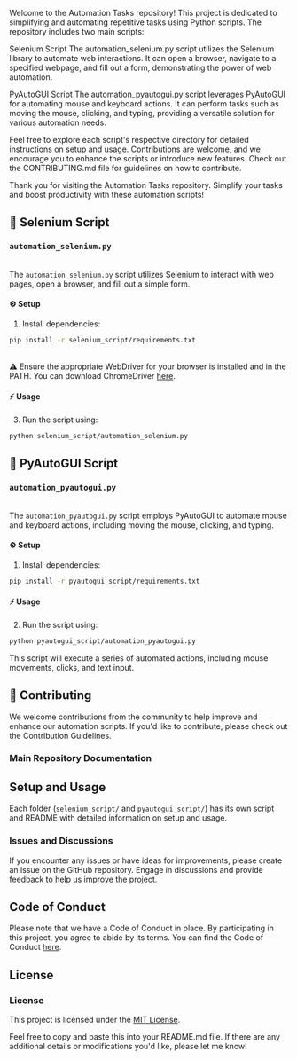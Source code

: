

Welcome to the Automation Tasks repository! This project is dedicated to simplifying and automating repetitive tasks using Python scripts. The repository includes two main scripts:

Selenium Script
The automation_selenium.py script utilizes the Selenium library to automate web interactions. It can open a browser, navigate to a specified webpage, and fill out a form, demonstrating the power of web automation.

PyAutoGUI Script
The automation_pyautogui.py script leverages PyAutoGUI for automating mouse and keyboard actions. It can perform tasks such as moving the mouse, clicking, and typing, providing a versatile solution for various automation needs.

Feel free to explore each script's respective directory for detailed instructions on setup and usage. Contributions are welcome, and we encourage you to enhance the scripts or introduce new features. Check out the CONTRIBUTING.md file for guidelines on how to contribute.

Thank you for visiting the Automation Tasks repository. Simplify your tasks and boost productivity with these automation scripts!

## 🚀 Selenium Script

### `automation_selenium.py`

<br> The `automation_selenium.py` script utilizes Selenium to interact with web pages, open a browser, and fill out a simple form.

#### ⚙️ Setup

 1. Install dependencies:

   ```bash
   pip install -r selenium_script/requirements.txt
   ```

 <br> ⚠️ Ensure the appropriate WebDriver for your browser is installed and in the PATH. You can download ChromeDriver [here](https://sites.google.com/chromium.org/driver/).

 #### ⚡️ Usage

3. Run the script using:

```bash
python selenium_script/automation_selenium.py
```

## 🚀 PyAutoGUI Script


### `automation_pyautogui.py`
<br> The `automation_pyautogui.py` script employs PyAutoGUI to automate mouse and keyboard actions, including moving the mouse, clicking, and typing.

#### ⚙️ Setup

1. Install dependencies:

```bash
pip install -r pyautogui_script/requirements.txt
```

#### ⚡️ Usage

2. Run the script using:

```bash
python pyautogui_script/automation_pyautogui.py
```

This script will execute a series of automated actions, including mouse movements, clicks, and text input.

## 🚨 Contributing

We welcome contributions from the community to help improve and enhance our automation scripts. If you'd like to contribute, please check out the Contribution Guidelines.

### Main Repository Documentation

## Setup and Usage

Each folder (`selenium_script/` and `pyautogui_script/`) has its own script and README with detailed information on setup and usage.

### Issues and Discussions

If you encounter any issues or have ideas for improvements, please create an issue on the GitHub repository. Engage in discussions and provide feedback to help us improve the project.

## Code of Conduct

Please note that we have a Code of Conduct in place. By participating in this project, you agree to abide by its terms. You can find the Code of Conduct [here](CODE_OF_CONDUCT.md).

## License

### License

This project is licensed under the [MIT License](https://opensource.org/licenses/MIT).


Feel free to copy and paste this into your README.md file. If there are any additional details or modifications you'd like, please let me know!





